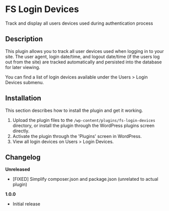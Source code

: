 # FS Login Devices #

Track and display all users devices used during authentication process

## Description ##

This plugin allows you to track all user devices used when logging in to your site. The user agent, login date/time, and logout date/time (if the users log out from the site) are tracked automatically and persisted into the database for later viewing.

You can find a list of login devices available under the Users > Login Devices submenu.

## Installation ##

This section describes how to install the plugin and get it working.

1. Upload the plugin files to the `/wp-content/plugins/fs-login-devices` directory, or install the plugin through the WordPress plugins screen directly.
2. Activate the plugin through the 'Plugins' screen in WordPress.
3. View all login devices on Users > Login Devices.

## Changelog ##

**Unreleased**

* [FIXED] Simplify composer.json and package.json (unrelated to actual plugin)

**1.0.0**

* Initial release
